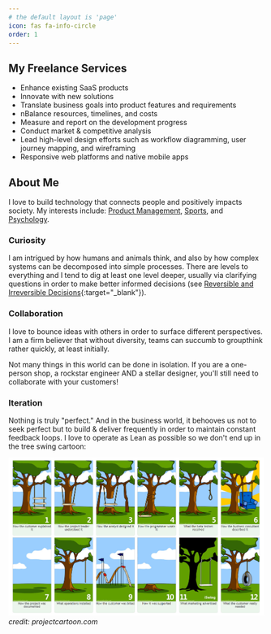 ```yaml
---
# the default layout is 'page'
icon: fas fa-info-circle
order: 1
---
```

## My Freelance Services
* Enhance existing SaaS products
* Innovate with new solutions
* Translate business goals into product features and requirements
* nBalance resources, timelines, and costs
* Measure and report on the development progress
* Conduct market & competitive analysis
* Lead high-level design efforts such as workflow diagramming, user journey mapping, and wireframing
* Responsive web platforms and native mobile apps

## About Me
I love to build technology that connects people and positively impacts society. My interests include: [Product Management](https://gerriediaz.com/tags/product-management/), [Sports](https://gerriediaz.com/tags/sports/), and [Psychology](https://gerriediaz.com/tags/psychology/).

### Curiosity
I am intrigued by how humans and animals think, and also by how complex systems can be decomposed into simple processes. There are levels to everything and I tend to dig at least one level deeper, usually via clarifying questions in order to make better informed decisions (see [Reversible and Irreversible Decisions](https://fs.blog/reversible-irreversible-decisions){:target="_blank"}).

### Collaboration
I love to bounce ideas with others in order to surface different perspectives. I am a firm believer that without diversity, teams can succumb to groupthink rather quickly, at least initially.

Not many things in this world can be done in isolation. If you are a one-person shop, a rockstar engineer AND a stellar designer, you'll still need to collaborate with your customers!

### Iteration
Nothing is truly "perfect." And in the business world, it behooves us not to seek perfect but to build & deliver frequently in order to maintain constant feedback loops. I love to operate as Lean as possible so we don't end up in the tree swing cartoon:

![tree-swing-storyboard](/assets/img/posts/tree-swing.jpg)
_credit: projectcartoon.com_
